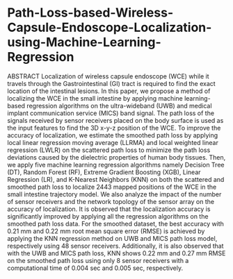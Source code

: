 # Path-Loss-based-Wireless-Capsule-Endoscope-Localization-using-Machine-Learning-Regression

ABSTRACT Localization of wireless capsule endoscope (WCE) while it travels through the Gastrointestinal
(GI) tract is required to find the exact location of the intestinal lesions. In this paper, we propose a method of
localizing the WCE in the small intestine by applying machine learning-based regression algorithms on the
ultra-wideband (UWB) and medical implant communication service (MICS) band signal. The path loss of
the signals received by sensor receivers placed on the body surface is used as the input features to find the 3D
x-y-z position of the WCE. To improve the accuracy of localization, we estimate the smoothed path loss by
applying local linear regression moving average (LLRMA) and local weighted linear regression (LWLR) on
the scattered path loss to minimize the path loss deviations caused by the dielectric properties of human body
tissues. Then, we apply five machine learning regression algorithms namely Decision Tree (DT), Random
Forest (RF), Extreme Gradient Boosting (XGB), Linear Regression (LR), and K-Nearest Neighbors (KNN)
on both the scattered and smoothed path loss to localize 2443 mapped positions of the WCE in the small
intestine trajectory model. We also analyze the impact of the number of sensor receivers and the network
topology of the sensor array on the accuracy of localization. It is observed that the localization accuracy
is significantly improved by applying all the regression algorithms on the smoothed path loss data. For the
smoothed dataset, the best accuracy with 0.21 mm and 0.22 mm root mean square error (RMSE) is achieved
by applying the KNN regression method on UWB and MICS path loss model, respectively using 48 sensor
receivers. Additionally, it is also observed that with the UWB and MICS path loss, KNN shows 0.22 mm
and 0.27 mm RMSE on the smoothed path loss using only 8 sensor receivers with a computational time of
0.004 sec and 0.005 sec, respectively.
